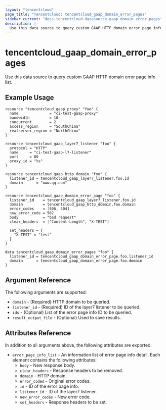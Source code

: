 ```yaml
---
layout: "tencentcloud"
page_title: "TencentCloud: tencentcloud_gaap_domain_error_pages"
sidebar_current: "docs-tencentcloud-datasource-gaap_domain_error_pages"
description: |-
  Use this data source to query custom GAAP HTTP domain error page info list.
---
```


# tencentcloud_gaap_domain_error_pages

Use this data source to query custom GAAP HTTP domain error page info list.

## Example Usage

```hcl
resource "tencentcloud_gaap_proxy" "foo" {
  name              = "ci-test-gaap-proxy"
  bandwidth         = 10
  concurrent        = 2
  access_region     = "SouthChina"
  realserver_region = "NorthChina"
}

resource tencentcloud_gaap_layer7_listener "foo" {
  protocol = "HTTP"
  name     = "ci-test-gaap-l7-listener"
  port     = 80
  proxy_id = "%s"
}

resource tencentcloud_gaap_http_domain "foo" {
  listener_id = tencentcloud_gaap_layer7_listener.foo.id
  domain      = "www.qq.com"
}

resource tencentcloud_gaap_domain_error_page "foo" {
  listener_id    = tencentcloud_gaap_layer7_listener.foo.id
  domain         = tencentcloud_gaap_http_domain.foo.domain
  error_codes    = [406, 504]
  new_error_code = 502
  body           = "bad request"
  clear_headers  = ["Content-Length", "X-TEST"]

  set_headers = {
    "X-TEST" = "test"
  }
}

data tencentcloud_gaap_domain_error_pages "foo" {
  listener_id = tencentcloud_gaap_domain_error_page.foo.listener_id
  domain      = tencentcloud_gaap_domain_error_page.foo.domain
}
```

## Argument Reference

The following arguments are supported:

* `domain` - (Required) HTTP domain to be queried.
* `listener_id` - (Required) ID of the layer7 listener to be queried.
* `ids` - (Optional) List of the error page info ID to be queried.
* `result_output_file` - (Optional) Used to save results.

## Attributes Reference

In addition to all arguments above, the following attributes are exported:

* `error_page_info_list` - An information list of error page info detail. Each element contains the following attributes:
  * `body` - New response body.
  * `clear_headers` - Response headers to be removed.
  * `domain` - HTTP domain.
  * `error_codes` - Original error codes.
  * `id` - ID of the error page info.
  * `listener_id` - ID of the layer7 listener.
  * `new_error_codes` - New error code.
  * `set_headers` - Response headers to be set.


